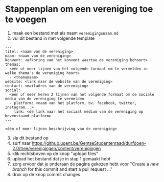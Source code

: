 # Stappenplan om een vereniging toe te voegen
1. maak een bestand met als naam `verenigingsnaam.md`
2. vul dit bestand in met volgende template
```
---
titel: <naam van de vereniging>
naam: <naam van de vereniging>
konvent: <afkoring van het konvent waartoe de vereniging behoort>
themas:
  <één of meer lijnen van het volgende formaat om te vermelden in welke thema's de vereniging hoort>
  - <themanaam>
website: <link naar de website van de vereniging>
contact: <mailadres van de vereniging>
social:
  <één of meer keren 2 lijnen van het volgende formaat om de sociale media van de vereniging te vermelden
  - platform: <naam van het platform, bv. facebook, twitter, instagram...>
    link: <de link naar het sociaal medium van de vereniging op bovenstaand platform>
---

<één of meer lijnen beschrijving van de vereniging>
```
3. sla dit bestand op
4. surf naar https://github.ugent.be/GentseStudentenraad/durfdoen-2.0/tree/verenigingen/content/verenigingen
5. klik rechtsboven op de knop "upload files"
6. upload het bestand dat je in stap 1 gemaakt hebt
7. zorg ervoor dat je onderaan de pagina gekozen hebt voor "Create a *new branch* for this commit and start a pull request ..."
8. druk op de knop commit changes

